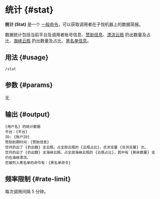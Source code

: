 # 统计 {#stat}

**统计 (Stat)** 是一个 [一般命令](/general/)，可以获取调用者在子悦机器上的数据简报。

数据统计包括当前平台及调用者账号信息、[赞助信息](/sponsors.md)、[漂流云瓶](/general/driftbottle/) 扔出数量及占比、[海峡云瓶](/general/straitbottle/) 扔出数量及占比、[黑名单信息](/technical/blacklists.md)。

## 用法 {#usage}

```
/stat
```

## 参数 {#params}

无

## 输出 {#output}

```
{用户名} 的统计数据
平台：{平台}
ID: {账户ID}
赞助到期时间：{赞助信息}
您共扔出了 {扔出数} 支云瓶，占全部云瓶的 {云瓶占比}，总浏览量 {总浏览量} 次。
您共扔出了 {扔出数} 支海峡云瓶，占全部海峡云瓶的 {云瓶占比}，其中有 {剩余数量} 支仍在海峡漂流。
您被列入黑名单的命令有：{黑名单命令}
```

## 频率限制 {#rate-limit}

每次调用间隔 5 分钟。
